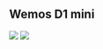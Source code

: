 ## Wemos D1 mini    
![](https://raw.githubusercontent.com/wiki/luc-github/ESP3D/images/D1_mini/FB_IMG_1510306696875.jpg)
![](https://raw.githubusercontent.com/wiki/luc-github/ESP3D/images/D1_mini/20171111_215253.jpg)
